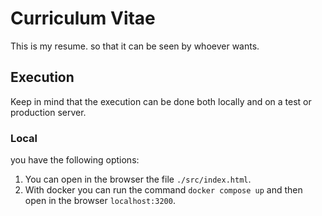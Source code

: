 # Curriculum Vitae

This is my resume. so that it can be seen by whoever wants.

## Execution

Keep in mind that the execution can be done both locally and on a test or production server.

### Local

you have the following options:

1.  You can open in the browser the file `./src/index.html`.
2. With docker you can run the command `docker compose up` and then open in the browser `localhost:3200`.
